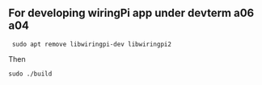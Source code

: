 ## For developing wiringPi app under devterm a06 a04

```
 sudo apt remove libwiringpi-dev libwiringpi2
```

Then
```
sudo ./build
```


